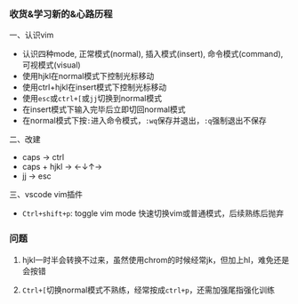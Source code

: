 ### 收货&学习新的&心路历程

一、认识vim

- 认识四种mode, 正常模式(normal), 插入模式(insert), 命令模式(command), 可视模式(visual)
- 使用hjkl在normal模式下控制光标移动
- 使用ctrl+hjkl在insert模式下控制光标移动
- 使用`esc`或`ctrl+[`或`jj`切换到normal模式
- 在insert模式下输入完毕后立即切回normal模式
- 在normal模式下按`:`进入命令模式，`:wq`保存并退出，`:q`强制退出不保存

二、改建

- caps -> ctrl
- caps + hjkl -> ←↓↑→
- jj -> esc

三、vscode vim插件

- `Ctrl+shift+p`: toggle vim mode 快速切换vim或普通模式，后续熟练后抛弃

### 问题

1. hjkl一时半会转换不过来，虽然使用chrom的时候经常jk，但加上hl，难免还是会按错

2. `Ctrl+[`切换normal模式不熟练，经常按成`ctrl+p`，还需加强尾指强化训练